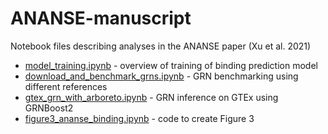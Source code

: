 # ANANSE-manuscript

Notebook files describing analyses in the ANANSE paper (Xu et al. 2021)

* [model_training.ipynb](https://github.com/vanheeringen-lab/ANANSE-manuscript/blob/main/notebooks/model_training.ipynb) - overview of training of binding prediction model
* [download_and_benchmark_grns.ipynb](https://github.com/vanheeringen-lab/ANANSE-manuscript/blob/main/notebooks/download_and_benchmark_grns.ipynb) - GRN benchmarking using different references
* [gtex_grn_with_arboreto.ipynb](https://github.com/vanheeringen-lab/ANANSE-manuscript/blob/main/notebooks/gtex_grn_with_arboreto.ipynb) - GRN inference on GTEx using GRNBoost2
* [figure3_ananse_binding.ipynb](https://github.com/vanheeringen-lab/ANANSE-manuscript/blob/main/notebooks/figure3_ananse_binding.ipynb) - code to create Figure 3



